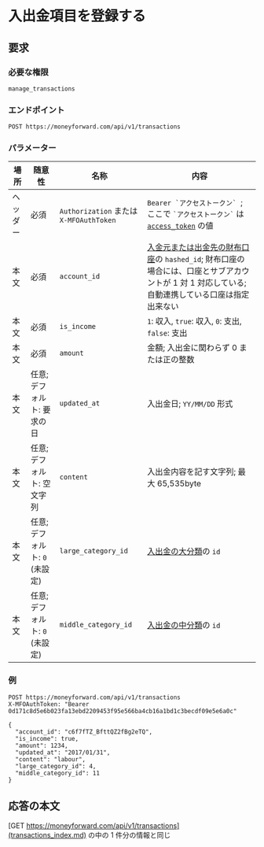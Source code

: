 # 入出金項目を登録する

## 要求

### 必要な権限

`manage_transactions`

### エンドポイント

```
POST https://moneyforward.com/api/v1/transactions
```

### パラメーター

| 場所     | 随意性                         | 名称                                    | 内容                                                                                                                                                                |
| -------- | ------------------------------ | --------------------------------------- | ------------------------------------------------------------------------------------------------------------------------------------------------------------------- |
| ヘッダー | 必須                           | `Authorization` または `X-MFOAuthToken` | `` Bearer `アクセストークン`  ``; ここで `` `アクセストークン` `` は [`access_token`](token.md) の値                                                                |
| 本文     | 必須                           | `account_id`                            | [入金元または出金先の財布口座](accounts_index.md)の `hashed_id`; 財布口座の場合には、口座とサブアカウントが 1 対 1 対応している; 自動連携している口座は指定出来ない |
| 本文     | 必須                           | `is_income`                             | `1`: 収入, `true`: 収入, `0`: 支出, `false`: 支出                                                                                                                   |
| 本文     | 必須                           | `amount`                                | 金額; 入出金に関わらず 0 または正の整数                                                                                                                             |
| 本文     | 任意; デフォルト: 要求の日     | `updated_at`                            | 入出金日; `YY/MM/DD` 形式                                                                                                                                           |
| 本文     | 任意; デフォルト: 空文字列     | `content`                               | 入出金内容を記す文字列; 最大 65,535byte                                                                                                                             |
| 本文     | 任意; デフォルト: `0` (未設定) | `large_category_id`                     | [入出金の大分類](transaction_categories_index.md)の `id`                                                                                                            |
| 本文     | 任意; デフォルト: `0` (未設定) | `middle_category_id`                    | [入出金の中分類](transaction_categories_index.md)の `id`                                                                                                            |

### 例

```
POST https://moneyforward.com/api/v1/transactions
X-MFOAuthToken: "Bearer 0d171c8d5e6b023fa13ebd2209453f95e566ba4cb16a1bd1c3becdf09e5e6a0c"

{
  "account_id": "c6f7fTZ_BfttQZ2fBg2eTQ",
  "is_income": true,
  "amount": 1234,
  "updated_at": "2017/01/31",
  "content": "labour",
  "large_category_id": 4,
  "middle_category_id": 11
}
```

## 応答の本文

[GET https://moneyforward.com/api/v1/transactions](transactions_index.md) の中の 1 件分の情報と同じ
